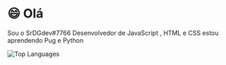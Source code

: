# 😄 Olá 
Sou o SrDGdev#7766
Desenvolvedor de JavaScript , HTML e CSS estou aprendendo Pug e Python

![Top Languages](https://github-readme-stats.vercel.app/api/top-langs/?username=MIUI45&layout=compact&theme=dracula)
